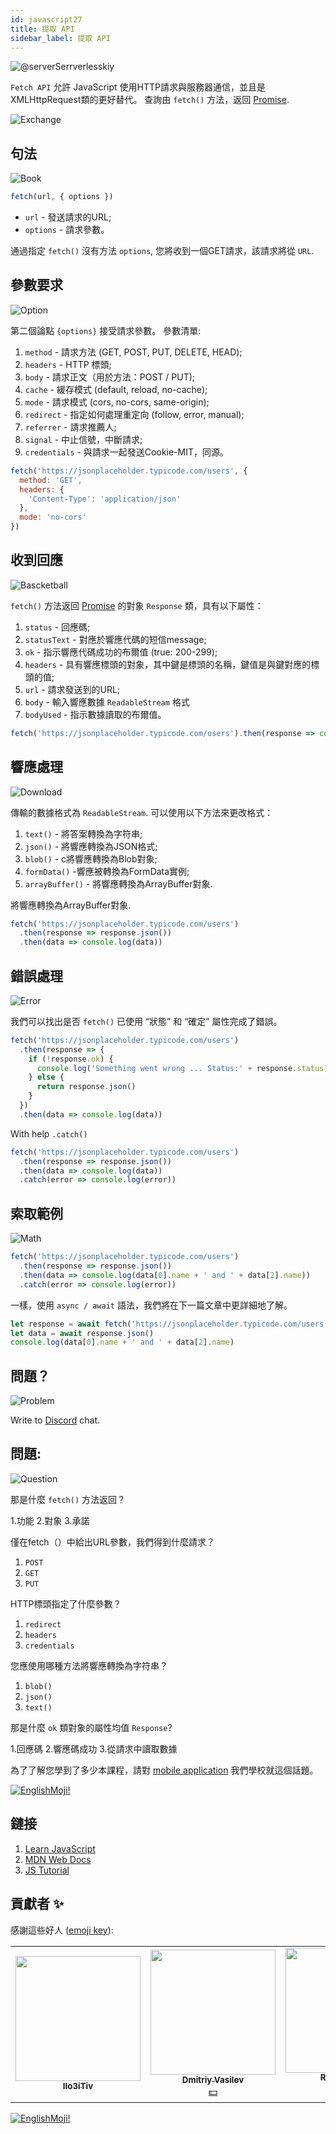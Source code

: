 ```yaml
---
id: javascript27
title: 提取 API
sidebar_label: 提取 API
---
```


![@serverSerrverlesskiy](/img/javascript/headers/28.jpg)

 `Fetch API` 允許 JavaScript 使用HTTP請求與服務器通信，並且是XMLHttpRequest類的更好替代。 查詢由 `fetch()` 方法，返回  [Promise](https://jscamp.app/docs/javascript24).

![Exchange](https://media.giphy.com/media/OPQiZUC381IJ8Sh7UY/giphy.gif)

## 句法

![Book](https://media.giphy.com/media/l0HlOBZcl7sbV6LnO/giphy.gif)

```jsx
fetch(url, { options })
```

- `url` - 發送請求的URL;
- `options` - 請求參數。

通過指定 `fetch()` 沒有方法 `options`, 您將收到一個GET請求，該請求將從 `URL`.

## 參數要求

![Option](https://media.giphy.com/media/AazZSBdhIdH9K/giphy.gif)

第二個論點 `{options}` 接受請求參數。 參數清單:

1. `method` - 請求方法 (GET, POST, PUT, DELETE, HEAD);
2. `headers` - HTTP 標頭;
3. `body` - 請求正文（用於方法：POST / PUT);
4. `cache` - 緩存模式 (default, reload, no-cache);
5. `mode` - 請求模式 (cors, no-cors, same-origin);
6. `redirect` - 指定如何處理重定向 (follow, error, manual);
7. `referrer` - 請求推薦人;
8. `signal` - 中止信號，中斷請求;
9. `credentials` - 與請求一起發送Cookie-MIT，同源。

```jsx
fetch('https://jsonplaceholder.typicode.com/users', {
  method: 'GET',
  headers: {
    'Content-Type': 'application/json'
  },
  mode: 'no-cors'
})
```

## 收到回應

![Bascketball](https://media.giphy.com/media/l0MYwdebx8o0XI56E/giphy.gif)

`fetch()` 方法返回  [Promise](https://jscamp.app/docs/javascript24) 的對象 `Response` 類，具有以下屬性：

1. `status` - 回應碼;
2. `statusText` - 對應於響應代碼的短信message;
3. `ok` - 指示響應代碼成功的布爾值 (true: 200-299);
4. `headers` - 具有響應標頭的對象，其中鍵是標頭的名稱，鍵值是與鍵對應的標頭的值;
5. `url` - 請求發送到的URL;
6. `body` - 輸入響應數據 `ReadableStream` 格式
7. `bodyUsed` - 指示數據讀取的布爾值。

```javascript
fetch('https://jsonplaceholder.typicode.com/users').then(response => console.log(response))
```

## 響應處理

![Download](https://media.giphy.com/media/ECoFRCrMgVoQg/giphy.gif)

傳輸的數據格式為 `ReadableStream`. 可以使用以下方法來更改格式：

1. `text()` - 將答案轉換為字符串;
2. `json()` - 將響應轉換為JSON格式;
3. `blob()` - c將響應轉換為Blob對象;
4. `formData()` -響應被轉換為FormData實例;
5. `arrayBuffer()` - 將響應轉換為ArrayBuffer對象.

將響應轉換為ArrayBuffer對象.

```jsx
fetch('https://jsonplaceholder.typicode.com/users')
  .then(response => response.json())
  .then(data => console.log(data))
```

## 錯誤處理

![Error](https://media.giphy.com/media/DHBGehJ3FSZEygszX3/giphy.gif)

我們可以找出是否 `fetch()` 已使用 “狀態” 和 “確定” 屬性完成了錯誤。

```jsx
fetch('https://jsonplaceholder.typicode.com/users')
  .then(response => {
    if (!response.ok) {
      console.log('Something went wrong ... Status:' + response.status)
    } else {
      return response.json()
    }
  })
  .then(data => console.log(data))
```

With help `.catch()`

```jsx
fetch('https://jsonplaceholder.typicode.com/users')
  .then(response => response.json())
  .then(data => console.log(data))
  .catch(error => console.log(error))
```

## 索取範例

![Math](https://media.giphy.com/media/xT1Ra5h24Eliux3UVq/giphy.gif)

```javascript
fetch('https://jsonplaceholder.typicode.com/users')
  .then(response => response.json())
  .then(data => console.log(data[0].name + ' and ' + data[2].name))
  .catch(error => console.log(error))
```

一樣，使用 `async / await` 語法，我們將在下一篇文章中更詳細地了解。

```javascript
let response = await fetch('https://jsonplaceholder.typicode.com/users')
let data = await response.json()
console.log(data[0].name + ' and ' + data[2].name)
```

## 問題？

![Problem](https://media.giphy.com/media/xTiTnGeUsWOEwsGoG4/giphy.gif)

Write to [Discord](https://discord.gg/6GDAfXn) chat.

## 問題:

![Question](https://media.giphy.com/media/l0HlRnAWXxn0MhKLK/giphy.gif)

那是什麼 `fetch()` 方法返回？

1.功能
2.對象
3.承諾

僅在fetch（）中給出URL參數，我們得到什麼請求？

1. `POST`
2. `GET`
3. `PUT`

HTTP標頭指定了什麼參數？

1. `redirect`
2. `headers`
3. `credentials`

您應使用哪種方法將響應轉換為字符串？

1. `blob()`
2. `json()`
3. `text()`

那是什麼 `ok` 類對象的屬性均值 `Response`?

1.回應碼
2.響應碼成功
3.從請求中讀取數據

為了了解您學到了多少本課程，請對 [mobile application](http://onelink.to/njhc95) 我們學校就這個話題。

[![EnglishMoji!](/img/logo/NeuroCoder.png)](https://vk.com/neurocoder)

## 鏈接

1. [Learn JavaScript](https://learn.javascript.ru/fetch)
2. [MDN Web Docs](https://developer.mozilla.org/ru/docs/Web/API/Fetch_API/Using_Fetch)
3. [JS Tutorial](https://www.javascripttutorial.net/javascript-fetch-api/)

## 貢獻者 ✨

感謝這些好人 ([emoji key](https://allcontributors.org/docs/en/emoji-key)):

<table>
  <tr> 
    <td align="center"><a href="https://github.com/IIo3iTiv"><img src="https://avatars1.githubusercontent.com/u/72025062?v=4?s=200" width="200px;" alt=""/><br /><sub><b>IIo3iTiv</b></sub></a><br /><a href="https://github.com/gHashTag/react-native-village/commits?author=IIo3iTiv" title="Documentation">  </a></td>
    <td align="center"><a href="https://fullstackserverless.github.io/"><img src="https://avatars0.githubusercontent.com/u/6774813?v=4?s=200" width="200px;" alt=""/><br /><sub><b>Dmitriy Vasilev</b></sub></a><br /><a href="#financial-gHashTag" title="Financial">💵</a></td>
    <td align="center"><a href="https://github.com/Resoner2005"><img src="https://avatars1.githubusercontent.com/u/75675814?v=4?s=200" width="200px;" alt=""/><br /><sub><b>Resoner2005</b></sub></a><br /><a href="https://github.com/gHashTag/react-native-village/issues?q=author%3AResoner2005" title="Bug reports">🐛 🎨 🖋</a></td>
    <td align="center"><a href="https://github.com/Navernoss"><img src="https://avatars0.githubusercontent.com/u/75784137?v=4?s=200" width="200px;" alt=""/><br /><sub><b>Navernoss</b></sub></a><br /><a href="#content-Navernoss" title="Content">🖋 🐛 🎨 </a></td>
  </tr>
  
</table>

[![EnglishMoji!](/img/logo/NeuroCoder.png)](https://vk.com/neurocoder)
